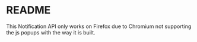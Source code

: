 # README

This Notification API only works on Firefox due to Chromium not supporting the js popups with the way it is built. 